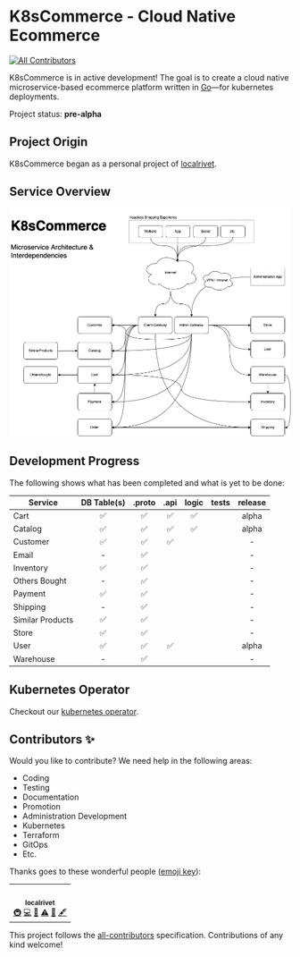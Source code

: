 # K8sCommerce - Cloud Native Ecommerce
<!-- ALL-CONTRIBUTORS-BADGE:START - Do not remove or modify this section -->
[![All Contributors](https://img.shields.io/badge/all_contributors-1-orange.svg?style=flat-square)](#contributors-)
<!-- ALL-CONTRIBUTORS-BADGE:END -->

K8sCommerce is in active development! The goal is to create a cloud native microservice-based ecommerce platform written in [Go](https://go.dev/)—for kubernetes deployments.

Project status: **pre-alpha**

## Project Origin

K8sCommerce began as a personal project of [localrivet](https://github.com/localrivet).

## Service Overview
![K8sCommerce Overview](docs/K8sCommerceOverview.png)

## Development Progress

The following shows what has been completed and what is yet to be done:

| Service          |    DB Table(s)     |       .proto       |        .api        |       logic        | tests | release |
| ---------------- | :----------------: | :----------------: | :----------------: | :----------------: | :---: | :-----: |
| Cart             | :white_check_mark: | :white_check_mark: | :white_check_mark: | :white_check_mark: |       |  alpha  |
| Catalog          | :white_check_mark: | :white_check_mark: | :white_check_mark: | :white_check_mark: |       |  alpha  |
| Customer         | :white_check_mark: | :white_check_mark: | :white_check_mark: |                    |       |    -    |
| Email            |         -          | :white_check_mark: |                    |                    |       |    -    |
| Inventory        | :white_check_mark: | :white_check_mark: |                    |                    |       |    -    |
| Others Bought    |         -          | :white_check_mark: |                    |                    |       |    -    |
| Payment          | :white_check_mark: | :white_check_mark: |                    |                    |       |    -    |
| Shipping         |         -          | :white_check_mark: |                    |                    |       |    -    |
| Similar Products | :white_check_mark: | :white_check_mark: |                    |                    |       |    -    |
| Store            | :white_check_mark: | :white_check_mark: |                    |                    |       |    -    |
| User             | :white_check_mark: | :white_check_mark: | :white_check_mark: |                    |       |  alpha  |
| Warehouse        |         -          | :white_check_mark: |                    |                    |       |    -    |


## Kubernetes Operator

Checkout our [kubernetes operator](https://github.com/k8scommerce/cluster-operator).

## Contributors ✨

Would you like to contribute? We need help in the following areas:
- Coding
- Testing
- Documentation
- Promotion
- Administration Development
- Kubernetes
- Terraform
- GitOps
- Etc.

Thanks goes to these wonderful people ([emoji key](https://allcontributors.org/docs/en/emoji-key)):

<!-- ALL-CONTRIBUTORS-LIST:START - Do not remove or modify this section -->
<!-- prettier-ignore-start -->
<!-- markdownlint-disable -->
<table>
  <tr>
    <td align="center"><a href="https://github.com/localrivet"><img src="https://avatars.githubusercontent.com/u/833950?v=4?s=100" width="100px;" alt=""/><br /><sub><b>localrivet</b></sub></a><br /><a href="#infra-localrivet" title="Infrastructure (Hosting, Build-Tools, etc)">🚇</a> <a href="https://github.com/k8scommerce/k8scommerce/commits?author=localrivet" title="Code">💻</a> <a href="https://github.com/k8scommerce/k8scommerce/commits?author=localrivet" title="Documentation">📖</a> <a href="https://github.com/k8scommerce/k8scommerce/commits?author=localrivet" title="Tests">⚠️</a> <a href="#maintenance-localrivet" title="Maintenance">🚧</a> <a href="#content-localrivet" title="Content">🖋</a></td>
  </tr>
</table>

<!-- markdownlint-restore -->
<!-- prettier-ignore-end -->

<!-- ALL-CONTRIBUTORS-LIST:END -->

This project follows the [all-contributors](https://github.com/all-contributors/all-contributors) specification. Contributions of any kind welcome!